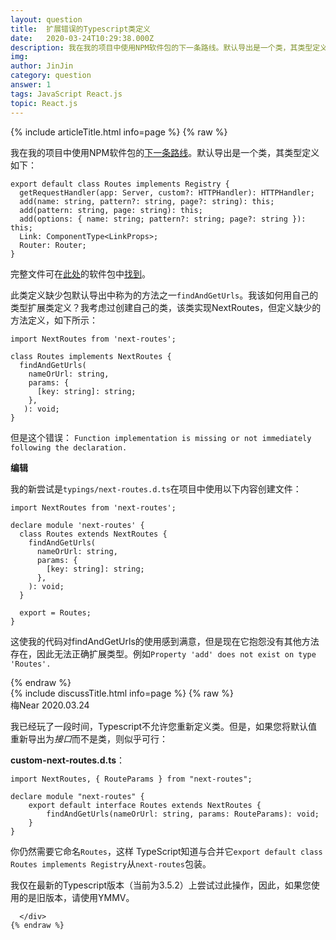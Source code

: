 ```yaml
---
layout: question
title:  扩展错误的Typescript类定义
date:   2020-03-24T10:29:38.000Z
description: 我在我的项目中使用NPM软件包的下一条路线。默认导出是一个类，其类型定义如下：export default class Routes implemen...
img: 
author: JinJin
category: question
answer: 1
tags: JavaScript React.js
topic: React.js
---
```

<div class="article-root">
  <div class="article">
    {% include articleTitle.html info=page %}
    {% raw %}
    <div class="article-content"><p><font style="vertical-align: inherit;"><font style="vertical-align: inherit;">我</font><font style="vertical-align: inherit;">在我的项目中</font><font style="vertical-align: inherit;">使用NPM软件包的</font></font><a href="https://github.com/fridays/next-routes/" rel="nofollow noreferrer"><font style="vertical-align: inherit;"><font style="vertical-align: inherit;">下一条路线</font></font></a><font style="vertical-align: inherit;"><font style="vertical-align: inherit;">。</font><font style="vertical-align: inherit;">默认导出是一个类，其类型定义如下：</font></font></p>

<pre><code>export default class Routes implements Registry {<font></font>
  getRequestHandler(app: Server, custom?: HTTPHandler): HTTPHandler;<font></font>
  add(name: string, pattern?: string, page?: string): this;<font></font>
  add(pattern: string, page: string): this;<font></font>
  add(options: { name: string; pattern?: string; page?: string }): this;<font></font>
  Link: ComponentType&lt;LinkProps&gt;;<font></font>
  Router: Router;<font></font>
}<font></font>
</code></pre>

<p><font style="vertical-align: inherit;"><font style="vertical-align: inherit;">完整文件可在</font></font><a href="https://github.com/fridays/next-routes/blob/master/typings/next-routes.d.ts" rel="nofollow noreferrer"><font style="vertical-align: inherit;"><font style="vertical-align: inherit;">此处</font></font></a><font style="vertical-align: inherit;"><font style="vertical-align: inherit;">的软件包中</font><a href="https://github.com/fridays/next-routes/blob/master/typings/next-routes.d.ts" rel="nofollow noreferrer"><font style="vertical-align: inherit;">找到</font></a><font style="vertical-align: inherit;">。</font></font></p>

<p><font style="vertical-align: inherit;"><font style="vertical-align: inherit;">此类定义缺少包默认导出中称为的方法之一</font></font><code>findAndGetUrls</code><font style="vertical-align: inherit;"><font style="vertical-align: inherit;">。</font><font style="vertical-align: inherit;">我该如何用自己的类型扩展类定义？</font><font style="vertical-align: inherit;">我考虑过创建自己的类，该类实现NextRoutes，但定义缺少的方法定义，如下所示：</font></font></p>

<pre><code>import NextRoutes from 'next-routes';<font></font>
<font></font>
class Routes implements NextRoutes {<font></font>
  findAndGetUrls(<font></font>
    nameOrUrl: string,<font></font>
    params: {<font></font>
      [key: string]: string;<font></font>
    },<font></font>
   ): void;<font></font>
}<font></font>
</code></pre>

<p><font style="vertical-align: inherit;"><font style="vertical-align: inherit;">但是这个错误： </font></font><code>Function implementation is missing or not immediately following the declaration.</code></p>

<p><strong><font style="vertical-align: inherit;"><font style="vertical-align: inherit;">编辑</font></font></strong></p>

<p><font style="vertical-align: inherit;"><font style="vertical-align: inherit;">我的新尝试是</font></font><code>typings/next-routes.d.ts</code><font style="vertical-align: inherit;"><font style="vertical-align: inherit;">在项目中使用以下内容</font><font style="vertical-align: inherit;">创建</font><font style="vertical-align: inherit;">文件：</font></font></p>

<pre><code>import NextRoutes from 'next-routes';<font></font>
<font></font>
declare module 'next-routes' {<font></font>
  class Routes extends NextRoutes {<font></font>
    findAndGetUrls(<font></font>
      nameOrUrl: string,<font></font>
      params: {<font></font>
        [key: string]: string;<font></font>
      },<font></font>
    ): void;<font></font>
  }<font></font>
<font></font>
  export = Routes;<font></font>
}<font></font>
</code></pre>

<p><font style="vertical-align: inherit;"><font style="vertical-align: inherit;">这使我的代码对findAndGetUrls的使用感到满意，但是现在它抱怨没有其他方法存在，因此无法正确扩展类型。</font><font style="vertical-align: inherit;">例如</font></font><code>Property 'add' does not exist on type 'Routes'.</code> </p></div>
    {% endraw %}
  </div>

  <div class="discuss-wrapper">
    {% include discussTitle.html info=page %}
    {% raw %}
    <div class="discuss-item">
        <div class="discuss-parent">
          <div class="discuss-meta">
            <span class="discuss-user">梅Near</span>
            <span class="discuss-time">2020.03.24</span>
          </div>
          <div class="discuss-comment"><p><font style="vertical-align: inherit;"><font style="vertical-align: inherit;">我已经玩了一段时间，Typescript不允许您重新定义类。</font><font style="vertical-align: inherit;">但是，如果您将默认值重新导出为</font></font><em><font style="vertical-align: inherit;"><font style="vertical-align: inherit;">接口</font></font></em><font style="vertical-align: inherit;"><font style="vertical-align: inherit;">而不是类</font><font style="vertical-align: inherit;">，则似乎可行</font><font style="vertical-align: inherit;">：</font></font></p>

<p><strong><font style="vertical-align: inherit;"><font style="vertical-align: inherit;">custom-next-routes.d.ts</font></font></strong><font style="vertical-align: inherit;"><font style="vertical-align: inherit;">：</font></font></p>

<pre><code>import NextRoutes, { RouteParams } from "next-routes";<font></font>
<font></font>
declare module "next-routes" {<font></font>
    export default interface Routes extends NextRoutes {<font></font>
        findAndGetUrls(nameOrUrl: string, params: RouteParams): void;<font></font>
    }<font></font>
}<font></font>
</code></pre>

<p><font style="vertical-align: inherit;"><font style="vertical-align: inherit;">你仍然需要它命名</font></font><code>Routes</code><font style="vertical-align: inherit;"><font style="vertical-align: inherit;">，这样 TypeScript知道与合并它</font></font><code>export default class Routes implements Registry</code><font style="vertical-align: inherit;"><font style="vertical-align: inherit;">从</font></font><code>next-routes</code><font style="vertical-align: inherit;"><font style="vertical-align: inherit;">包装。</font></font></p>

<p><font style="vertical-align: inherit;"><font style="vertical-align: inherit;">我仅在最新的Typescript版本（当前为3.5.2）上尝试过此操作，因此，如果您使用的是旧版本，请使用YMMV。</font></font></p></div>
        </div>
        
      </div>
    {% endraw %}
  </div>
<div>
